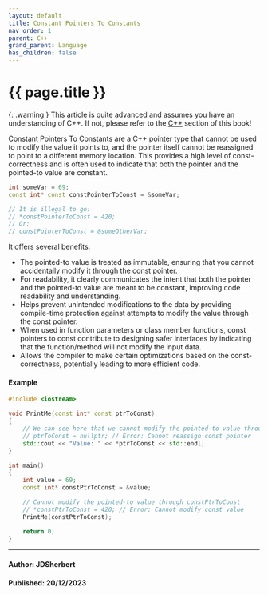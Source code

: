 ```yaml
---
layout: default
title: Constant Pointers To Constants
nav_order: 1
parent: C++
grand_parent: Language
has_children: false
---
```


{{ page.title }}
======================

{: .warning } 
This article is quite advanced and assumes you have an understanding of C++.
If not, please refer to the [C++](/docs/Language/C++/C++.html) section of this book!

Constant Pointers To Constants are a C++ pointer type that cannot be used to modify the value it points to, and the pointer itself cannot be reassigned to point to a different memory location. This provides a high level of const-correctness and is often used to indicate that both the pointer and the pointed-to value are constant.

```cpp
int someVar = 69;
const int* const constPointerToConst = &someVar;

// It is illegal to go:
// *constPointerToConst = 420;
// Or:
// constPointerToConst = &someOtherVar;
```

It offers several benefits:

- The pointed-to value is treated as immutable, ensuring that you cannot accidentally modify it through the const pointer.
- For readability, it clearly communicates the intent that both the pointer and the pointed-to value are meant to be constant, improving code readability and understanding.
- Helps prevent unintended modifications to the data by providing compile-time protection against attempts to modify the value through the const pointer.
- When used in function parameters or class member functions, const pointers to const contribute to designing safer interfaces by indicating that the function/method will not modify the input data.
- Allows the compiler to make certain optimizations based on the const-correctness, potentially leading to more efficient code.

#### Example

```cpp
#include <iostream>

void PrintMe(const int* const ptrToConst) 
{
    // We can see here that we cannot modify the pointed-to value through ptrToConst
    // ptrToConst = nullptr; // Error: Cannot reassign const pointer
    std::cout << "Value: " << *ptrToConst << std::endl;
}

int main() 
{
    int value = 69;
    const int* constPtrToConst = &value;

    // Cannot modify the pointed-to value through constPtrToConst
    // *constPtrToConst = 420; // Error: Cannot modify const value
    PrintMe(constPtrToConst);

    return 0;
}
```

---

#### Author: JDSherbert
#### Published: 20/12/2023